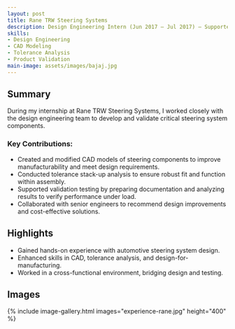```yaml
---
layout: post
title: Rane TRW Steering Systems
description: Design Engineering Intern (Jun 2017 – Jul 2017) — Supported steering system component design, validation, and optimization.
skills:
- Design Engineering
- CAD Modeling
- Tolerance Analysis
- Product Validation
main-image: assets/images/bajaj.jpg
---
```


## Summary

During my internship at Rane TRW Steering Systems, I worked closely with the design engineering team to develop and validate critical steering system components.  

### Key Contributions:
- Created and modified CAD models of steering components to improve manufacturability and meet design requirements.
- Conducted tolerance stack-up analysis to ensure robust fit and function within assembly.
- Supported validation testing by preparing documentation and analyzing results to verify performance under load.
- Collaborated with senior engineers to recommend design improvements and cost-effective solutions.

## Highlights
- Gained hands-on experience with automotive steering system design.
- Enhanced skills in CAD, tolerance analysis, and design-for-manufacturing.
- Worked in a cross-functional environment, bridging design and testing.

## Images
{% include image-gallery.html images="experience-rane.jpg" height="400" %}
